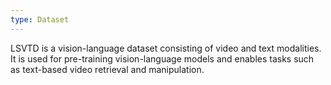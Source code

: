 ```yaml
---
type: Dataset
---
```


LSVTD is a vision-language dataset consisting of video and text modalities. It is used for pre-training vision-language models and enables tasks such as text-based video retrieval and manipulation.
